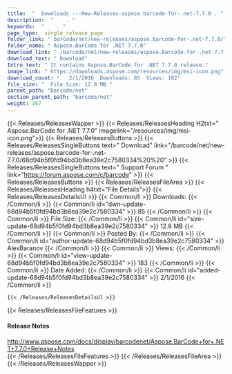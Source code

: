 ```yaml
---
title:  "  Downloads ---New-Releases-aspose.barcode-for-.net-7.7.0 . " 
description:  "    . " 
keywords:  "    . " 
page_type:  single_release_page
folder_link: " barcode/net/new-releases/aspose.barcode-for-.net-7.7.0/"
folder_name: " Aspose.BarCode for .NET 7.7.0"
download_link: " /barcode/net/new-releases/aspose.barcode-for-.net-7.7.0/68d94b5f0fd94bd3b8ea39e2c7580334"
download_text: " Download"
Intro_text: " It contains Aspose.BarCode for .NET 7.7.0 release."
image_link: " https://downloads.aspose.com/resources/img/msi-icon.png"
download_count: "   2/1/2016  Downloads: 85  Views: 182"
file_size: "  File Size: 12.8 MB "
parent_path: "barcode/net"
section_parent_path: "barcode/net"
weight: 167 
---
```


{{< Releases/ReleasesWapper >}}
  {{< Releases/ReleasesHeading H2txt=" Aspose.BarCode for .NET 7.7.0" imagelink="/resources/img/msi-icon.png">}}
  {{< Releases/ReleasesButtons >}}
    {{< Releases/ReleasesSingleButtons text=" Download" link="/barcode/net/new-releases/aspose.barcode-for-.net-7.7.0/68d94b5f0fd94bd3b8ea39e2c7580334%20%20" >}}
    {{< Releases/ReleasesSingleButtons text=" Support Forum " link="https://forum.aspose.com/c/barcode" >}}
  {{< Releases/ReleasesButtons >}}
  {{< Releases/ReleasesFileArea >}}
    {{< Releases/ReleasesHeading h4txt="File Details">}}
    {{< Releases/ReleasesDetailsUl >}}
            {{< Common/li  >}} Downloads: {{< /Common/li >}} 
      {{< Common/li id="dwn-update-68d94b5f0fd94bd3b8ea39e2c7580334" >}} 85 {{< /Common/li >}} 
      {{< Common/li  >}} File Size: {{< /Common/li >}} 
      {{< Common/li id="size-update-68d94b5f0fd94bd3b8ea39e2c7580334" >}} 12.8 MB {{< /Common/li >}} 
      {{< Common/li  >}} Posted By: {{< /Common/li >}} 
      {{< Common/li id="author-update-68d94b5f0fd94bd3b8ea39e2c7580334" >}} AlexBaranov {{< /Common/li >}} 
      {{< Common/li  >}} Views: {{< /Common/li >}} 
      {{< Common/li id="view-update-68d94b5f0fd94bd3b8ea39e2c7580334" >}} 183 {{< /Common/li >}} 
      {{< Common/li  >}} Date Added: {{< /Common/li >}} 
      {{< Common/li id="added-update-68d94b5f0fd94bd3b8ea39e2c7580334" >}} 2/1/2016 {{< /Common/li >}} 

    {{< /Releases/ReleasesDetailsUl >}}

  {{< Releases/ReleasesFileFeatures >}}
      <h4>Release Notes</h4><div><a href="http://www.aspose.com/docs/display/barcodenet/Aspose.BarCode+for+.NET+7.7.0+Release+Notes">http://www.aspose.com/docs/display/barcodenet/Aspose.BarCode+for+.NET+7.7.0+Release+Notes</a></div>
  {{< /Releases/ReleasesFileFeatures >}}
 {{< /Releases/ReleasesFileArea >}}
{{< /Releases/ReleasesWapper >}}


